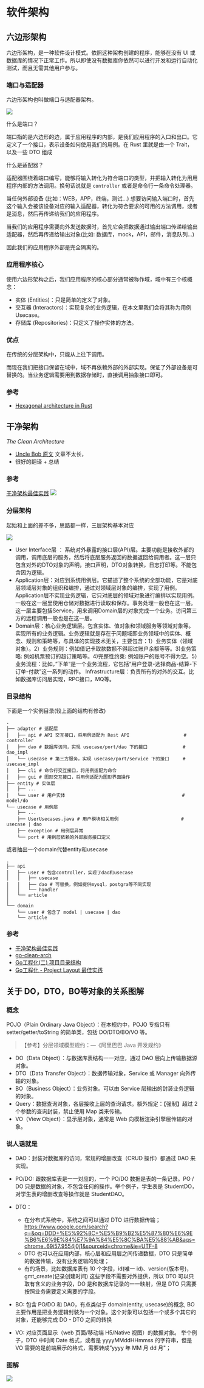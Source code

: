 # 软件架构

## 六边形架构

六边形架构，是一种软件设计模式。依照这种架构创建的程序，能够在没有 UI
或数据库的情况下正常工作。所以即使没有数据库你依然可以进行开发和运行自动化测试，而且无需其他用户参与。

### 端口与适配器

六边形架构也叫做端口与适配器架构。

![](https://alistair.cockburn.us/wp-content/uploads/2018/02/Hexagonal-architecture-complex-example.gif)

什么是端口？

端口指的是六边形的边，属于应用程序的内部，是我们应用程序的入口和出口。它定义了一个接口，表示设备如何使用我们的用例。在 Rust 里就是由一个
Trait，以及一些 DTO 组成

什么是适配器？

适配器围绕着端口编写，能够将输入转化为符合端口的类型，并把输入转化为用用程序内部的方法调用。换句话说就是 `controller` 或者是命令行一条命令处理器。

当任何外部设备 (比如：WEB，APP，终端，测试...)
想要访问输入端口时，首先这个输入会被该设备对应的输入适配器，转化为符合要求的可用的方法调用，或者是消息，然后再传递给我们的应用程序。

当我们的应用程序需要向外发送数据时，首先它会把数据通过输出端口传递给输出适配器，然后再传递给输出对象(比如: 数据库，mock，API，邮件，消息队列...)

因此我们的应用程序外部是完全隔离的。

### 应用程序核心

使用六边形架构之后，我们应用程序的核心部分通常被称作域，域中有三个核概念：

- 实体 (Entities)：只是简单的定义了对象。
- 交互器 (Interactors)：实现复杂的业务逻辑，在本文里我们会将其称为用例 Usecase。
- 存储库 (Repositories)：只定义了操作实体的方法。

### 优点

在传统的分层架构中，只能从上往下调用。

而现在我们把接口保留在域中，域不再依赖外部的外部实现。保证了外部设备是可替换的。当业务逻辑需要用到数据存储时，直接调用抽象接口即可。

### 参考

- [Hexagonal architecture in Rust](https://alexis-lozano.com/hexagonal-architecture-in-rust-1/)

## 干净架构

_The Clean Architecture_

- [Uncle Bob 原文](https://blog.cleancoder.com/uncle-bob/2012/08/13/the-clean-architecture.html)
  文章不太长，
- 很好的翻译 + 总结

### 参考

[干净架构最佳实践](https://blog.jaggerwang.net/clean-architecture-in-practice/)
![](https://trdthg-img-for-md-1306147581.cos.ap-beijing.myqcloud.com/img/202202061150405.png)

### 分层架构

起始和上面的差不多，思路都一样，三层架构基本对应

![](https://trdthg-img-for-md-1306147581.cos.ap-beijing.myqcloud.com/img/202202061222034.png)

- User Interface层 ：
  系统对外暴露的接口层(API)层。主要功能是接收外部的调用，调用底层的服务，然后将底层服务返回的数据返回给调用者。这一层只包含对外的DTO对象的声明，接口声明，DTO对象转换，日志打印等。不能包含因为逻辑。
- Application层：对应到系统用例层。它描述了整个系统的全部功能，它是对底层领域层对象的组织和编排，通过对领域层对象的编排，实现了用例。Application层不实现业务逻辑，它只对底层的领域对象进行编排以实现用例。一般在这一层里使用仓储对数据进行读取和保存。事务处理一般也在这一层。这一层主要包括Service，用来调用Domain层的对象完成一个业务。访问第三方的远程调用一般也是在这一层。
- Domain层：核心业务逻辑层。包含实体、值对象和领域服务等领域对象等。实现所有的业务逻辑。业务逻辑就是存在于问题域即业务领域中的实体、概念、规则和策略等，与具体的实现技术无关，主要包含：1）业务实体（领域对象）。2）业务规则：例如借记卡取款数额不得超过账户余额等等。3)业务策略:
  例如机票预订的超订策略等。4)完整性约束:
  例如账户的账号不得为空。5）业务流程：比如，”下单“是一个业务流程，它包括“用户登录-选择商品-结算-下订单-付款”这一系列的动作。
  Infrastructure层：负责所有的对外的交互。比如数据库访问层实现，RPC接口，MQ等。

### 目录结构

下面是一个实例目录(较上面的结构有修改)

```
.
├── adapter # 适配层
│   ├── api # API 交互接口，将用例适配为 Rest API                    # controller
│   ├── dao # 数据库访问，实现 usecase/port/dao 下的接口             # dao_impl
│   └── usecase # 第三方服务，实现 usecase/port/service 下的接口     # usecase_impl
│   ├── cli # 命令行交互接口，将用例适配为命令
│   ├── gui # 图形交互接口，将用例适配为图形界面操作
├── entity # 实体层
│   ├── ...
│   └── user # 用户实体                                           # model/do
└── usecase # 用例层
    ├── ...
    ├── UserUsecases.java # 用户模块相关用例                       # usecase | dao
    ├── exception # 用例层异常
    └── port # 用例层依赖的外部服务接口定义
```

或者抽出一个domain代替entity和usecase

```
.
├── api
│   ├── user # 包含controller，实现了dao和usecase
│   │   ├── usecase
│   │   ├── dao # 可替换，例如提供mysql，postgra等不同实现
│   │   └── handler
│   └── article
│
└── domain
    └── user # 包含了 model | usecase | dao
    └── article
```

### 参考

- [干净架构最佳实践](https://blog.jaggerwang.net/clean-architecture-in-practice/)
- [go-clean-arch](https://github.com/bxcodec/go-clean-arch)
- [Go工程化(二) 项目目录结构](https://lailin.xyz/post/go-training-week4-project-layout.html)
- [Go工程化 - Project Layout 最佳实践](https://go-kratos.dev/blog/go-project-layout/)

## 关于 DO，DTO，BO等对象的关系图解

### 概念

POJO（Plain Ordinary Java Object）：在本规约中，POJO 专指只有 setter/getter/toString 的简单类，包括
DO/DTO/BO/VO 等。

> 【参考】分层领域模型规约：—《阿里巴巴 Java 开发规约》

- DO（Data Object）：与数据库表结构一一对应，通过 DAO 层向上传输数据源对象。
- DTO（Data Transfer Object）：数据传输对象，Service 或 Manager 向外传输的对象。
- BO（Business Object）：业务对象。可以由 Service 层输出的封装业务逻辑的对象。
- Query：数据查询对象，各层接收上层的查询请求。额外规定：【强制】超过 2 个参数的查询封装，禁止使用 Map 类来传输。
- VO（View Object）：显示层对象，通常是 Web 向模板渲染引擎层传输的对象。

### 说人话就是

- DAO：封装对数据库的访问，常规的增删改查（CRUD 操作）都通过 DAO 来实现。

- PO/DO: 跟数据库表是一一对应的，一个 PO/DO 数据是表的一条记录。PO / DO 只是数据的对象，不包含任何的操作。举个例子，学生表是
  StudentDO，对学生表的增删改查等操作就是 StudentDAO。

- DTO：
  - 在分布式系统中，系统之间可以通过 DTO
    进行数据传输；https://www.google.com/search?q=&oq=DDD+%E5%92%8C+%E5%B9%B2%E5%87%80%E6%9E%B6%E6%9E%84%E7%9A%84%E5%8C%BA%E5%88%AB&aqs=chrome..69i57.9554j0j1&sourceid=chrome&ie=UTF-8
  - DTO 也可以在应用内部，核心层和应用层之间传递数据，DTO 只是简单的数据传输，没有业务逻辑的处理；
  - 有的场景，比如数据库表有 10 个字段，id(唯一 id)、version(版本号)，gmt_create(记录创建时间) 这些字段不需要对外提供，所以
    DTO 可以只取有含义的业务字段，DO 是和数据库记录的一一映射，但是 DTO 只需要按照业务需要定义需要的字段。

- BO: 包含 PO/DO 和 DAO，有点类似于 domain(entity, usecase)的概念, BO
  主要作用是把业务逻辑封装为一个对象。这个对象可以包括一个或多个其它的对象，还能够完成 DO - DTO 之间的转换

- VO: 对应页面显示（web 页面/移动端 H5/Native 视图）的数据对象。 举个例子，DTO 中时间 Date 格式，或者是
  yyyyMMddHHmmss 的字符串，但是 VO 需要的是前端展示的格式，需要转成”yyyy 年 MM 月 dd 月"；

### 图解

![](https://trdthg-img-for-md-1306147581.cos.ap-beijing.myqcloud.com/img/202202061126981.png)
